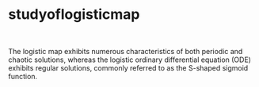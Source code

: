 # studyoflogisticmap
<br>
<p>The logistic map exhibits numerous characteristics of both periodic and chaotic solutions, whereas the logistic ordinary differential equation (ODE) exhibits regular solutions, commonly referred to as the S-shaped sigmoid function.</p>